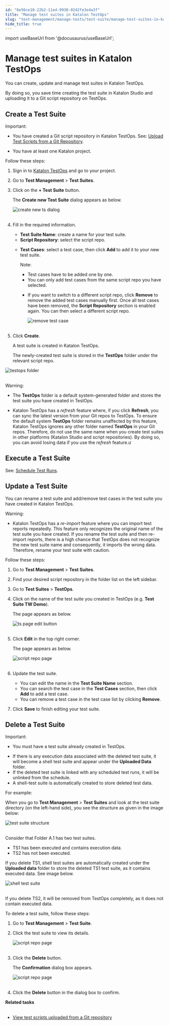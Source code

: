 ```yaml
---
id: "8e56ce10-22b2-11ed-9930-0242fe3e4a3f"
title: "Manage test suites in Katalon TestOps"
slug: "test-management/manage-tests/test-suite/manage-test-suites-in-katalon-testops"
hide_title: true
---
```

import useBaseUrl from '@docusaurus/useBaseUrl';


# <a id="id" class="anchor_top_offset"/><a id="ariaid-title1" class="anchor_top_offset"/>Manage test suites in <span xmlns="http://www.w3.org/1999/xhtml" className="ph">Katalon TestOps</span> 

<p xmlns="http://www.w3.org/1999/xhtml" className="p">You can create, update and manage test suites in Katalon   TestOps.</p> 
<p xmlns="http://www.w3.org/1999/xhtml" className="p">By doing so, you save time creating the test suite in Katalon   Studio and uploading it to a Git script repository on TestOps.</p> 

## <a id="id_1" class="anchor_top_offset"/>Create a Test Suite

<div xmlns="http://www.w3.org/1999/xhtml" className="note important note_important"><span className="note__title">Important:</span> 
  <ul className="ul"><li className="li">
      <p className="p">You have created a Git script repository in Katalon TestOps.
        See: <a className="xref" href="/docs/test-management/upload-test-scripts-from-the-git-repository-to-katalon-testops">Upload
          Test Scripts from a Git Repository</a>.</p>
    </li><li className="li">
      <p className="p">You have at least one Katalon project.</p>
    </li></ul>
</div>
<p xmlns="http://www.w3.org/1999/xhtml" className="p">Follow these steps:</p> 
<ol xmlns="http://www.w3.org/1999/xhtml" className="ol"><li className="li">     <p className="p">Sign in to <a className="xref j-external-link" href="https://testops.katalon.io/login" target="_blank">Katalon         TestOps</a> and go to your project.</p>   </li><li className="li">     <p className="p">Go to <strong className="ph b">Test Management</strong> &gt; <strong className="ph b">Test         Suites</strong>.</p>   </li><li className="li">     <p className="p">Click on the <strong className="ph b">+ Test Suite</strong> button.</p>     <p className="p">The <strong className="ph b">Create new Test Suite</strong> dialog appears as       below.</p>     <p className="p">       <img className="image" src={useBaseUrl("https://github.com/katalon-studio/docs-images/raw/master/katalon-analytics/docs/create-test-suites/create-new-test-suite-dialog.png")} alt="create new ts dialog" /><br /><br />     </p>   </li><li className="li">     <p className="p">Fill in the required information.</p>     <ul className="ul"><li className="li">         <strong className="ph b">Test Suite Name</strong>: create a name for your test         suite.</li><li className="li">         <strong className="ph b">Script Repository</strong>: select the script         repo.</li><li className="li">         <p className="p">           <strong className="ph b">Test Cases</strong>: select a test case, then click           <strong className="ph b">Add</strong> to add it to your new test suite.</p>         <div className="note note note_note"><span className="note__title">Note:</span>            <ul className="ul"><li className="li">Test cases have to be added one by one.</li><li className="li">You can only add test cases from the same script repo you have               selected.</li><li className="li">               <p className="p">If you want to switch to a different script repo, click                 <strong className="ph b">Remove</strong> to remove the added test cases manually                 first. Once all test cases have been removed, the <strong className="ph b">Script                   Repository</strong> section is enabled again. You can then select a                 different script repo.</p>               <p className="p">                 <img className="image" src={useBaseUrl("https://github.com/katalon-studio/docs-images/raw/master/katalon-analytics/docs/create-test-suites/create-new-test-suite-remove-button.png")} alt="remove test case" /><br /><br />               </p>             </li></ul>         </div>       </li></ul>   </li><li className="li">     <p className="p">Click <strong className="ph b">Create</strong>.</p>     <p className="p">A test suite is created in Katalon TestOps.</p>     <p className="p">The newly-created test suite is stored in the       <strong className="ph b">TestOps</strong> folder under the relevant script repo.</p>   </li></ol> 
<p xmlns="http://www.w3.org/1999/xhtml" className="p">   <img className="image" src={useBaseUrl("https://github.com/katalon-studio/docs-images/raw/master/katalon-analytics/docs/create-test-suites/created-ts-on-ts-page.png")} alt="testops folder" /><br /><br /> </p> 
<div xmlns="http://www.w3.org/1999/xhtml" className="note warning note_warning"><span className="note__title">Warning:</span> 
  <ul className="ul"><li className="li">
      <p className="p">The <strong className="ph b">TestOps</strong> folder is a default
        system-generated folder and stores the test suite you have created
        in TestOps.</p>
    </li><li className="li">
      <p className="p">Katalon TestOps has a <em className="ph i">refresh</em> feature where, if you click
        <strong className="ph b">Refresh</strong>, you can sync the latest version from your
        Git repos to TestOps. To ensure the default system
        <strong className="ph b">TestOps</strong> folder remains unaffected by this feature,
        Katalon TestOps ignores any other folder named
        <strong className="ph b">TestOps</strong> in your Git repos. Therefore, do not use
        the same name when you create test suites in other platforms
        (Katalon Studio and script repositories). By doing so, you can
        avoid losing data if you use the <em className="ph i">refresh</em> feature.ư</p>
    </li></ul>
</div>
    

## <a id="id_2" class="anchor_top_offset"/>Execute a Test Suite

    
      
<p xmlns="http://www.w3.org/1999/xhtml" className="p">See: <a className="xref" href="/docs/test-execution/schedule-test-execution/schedule-test-runs-in-testops">Schedule     Test Runs</a>.</p> 
    
  

## <a id="id_8" class="anchor_top_offset"/>Update a Test Suite

<p xmlns="http://www.w3.org/1999/xhtml" className="p">You can rename a test suite and add/remove test cases in the   test suite you have created in Katalon TestOps.</p> 
<div xmlns="http://www.w3.org/1999/xhtml" className="note warning note_warning"><span className="note__title">Warning:</span> <ul className="ul"><li className="li"><p className="p">Katalon TestOps has a <em className="ph i">re-import</em> feature where you can
        import test reports repeatedly. This feature only recognizes the
        original name of the test suite you have created. If you rename the
        test suite and then re-import reports, there is a high chance that
        TestOps does not recognize the new test suite name and
        consequently, it imports the wrong data. Therefore, rename your
        test suite with caution.</p></li></ul>
</div>
<p xmlns="http://www.w3.org/1999/xhtml" className="p">Follow these steps:</p> 
<ol xmlns="http://www.w3.org/1999/xhtml" className="ol"><li className="li">     <p className="p">Go to <strong className="ph b">Test Management</strong> &gt; <strong className="ph b">Test         Suites</strong>.</p>   </li><li className="li">     <p className="p">Find your desired script repository in the folder list on the       left sidebar.</p>   </li><li className="li">     <p className="p">Go to <strong className="ph b">Test Suites</strong> &gt;       <strong className="ph b">TestOps</strong>.</p>   </li><li className="li">     <p className="p">Click on the name of the test suite you created in TestOps (e.g.       <strong className="ph b">Test Suite TW Demo</strong>).</p>     <p className="p">The page appears as below.</p>     <p className="p">       <img className="image" src={useBaseUrl("https://github.com/katalon-studio/docs-images/raw/master/katalon-analytics/docs/create-test-suites/ts-tw-demo-page-edit-button.png")} alt="ts page edit button" /><br /><br />     </p>   </li><li className="li">     <p className="p">Click <strong className="ph b">Edit</strong> in the top right corner.</p>     <p className="p">The page appears as below.</p>     <p className="p">       <img className="image" src={useBaseUrl("https://github.com/katalon-studio/docs-images/raw/master/katalon-analytics/docs/create-test-suites/update-ts-tw-demo.png")} alt="script repo page" /><br /><br />     </p>   </li><li className="li">     <p className="p">Update the test suite.</p>     <ul className="ul"><li className="li">You can edit the name in the <strong className="ph b">Test Suite Name</strong>         section.</li><li className="li">You can search the test case in the <strong className="ph b">Test Cases</strong>         section, then click <strong className="ph b">Add</strong> to add a test case.</li><li className="li">You can remove a test case in the test case list by clicking         <strong className="ph b">Remove</strong>.</li></ul>   </li><li className="li">     <p className="p">Click <strong className="ph b">Save</strong> to finish editing your test       suite.</p>   </li></ol> 

## <a id="id_9" class="anchor_top_offset"/>Delete a Test Suite

<div xmlns="http://www.w3.org/1999/xhtml" className="note important note_important"><span className="note__title">Important:</span> 
  <ul className="ul"><li className="li">You must have a test suite already created in TestOps.</li></ul>
</div>
<div xmlns="http://www.w3.org/1999/xhtml" className="p">
  <ul className="ul"><li className="li">If there is any execution data associated with the deleted test suite, it will become a shell test suite and appear under the <strong className="ph b">Uploaded Data</strong> folder.</li><li className="li">If the deleted test suite is linked with any scheduled test runs, it will be unlinked from the schedule.</li><li className="li">A shell-test suite is automatically created to store deleted test data.</li></ul>
</div>
<p xmlns="http://www.w3.org/1999/xhtml" className="p">For example:</p> 
<p xmlns="http://www.w3.org/1999/xhtml" className="p">When you go to <strong className="ph b">Test Management</strong> &gt; <strong className="ph b">Test Suites</strong> and look at the test suite directory (on the left-hand side), you see the structure as given in the image below:</p> 
<p xmlns="http://www.w3.org/1999/xhtml" className="p"> <img className="image" src={useBaseUrl("https://github.com/katalon-studio/docs-images/raw/master/katalon-analytics/docs/create-test-suites/K.S.E-8.2.5%20-%20test%20Suite%20Structure.PNG")} alt="test suite structure" /><br /><br /> </p> 
<p xmlns="http://www.w3.org/1999/xhtml" className="p">Consider that Folder A.1 has two test suites.</p> 
<ul xmlns="http://www.w3.org/1999/xhtml" className="ul"><li className="li">TS1 has been executed and contains execution data.</li><li className="li">TS2 has not been executed.</li></ul> 
<p xmlns="http://www.w3.org/1999/xhtml" className="p">If you delete TS1, shell test suites are automatically created under the <strong className="ph b">Uploaded data</strong> folder to store the deleted TS1 test suite, as it contains executed data. See image below.</p> 
<p xmlns="http://www.w3.org/1999/xhtml" className="p"> <img className="image" src={useBaseUrl("https://github.com/katalon-studio/docs-images/raw/master/katalon-analytics/docs/create-test-suites/K.S.E-8.2.5%20-%20shell%20test%20suites.PNG")} alt="shell test suite" /><br /><br /> </p> 
<p xmlns="http://www.w3.org/1999/xhtml" className="p">If you delete TS2, it will be removed from TestOps completely, as it does not contain executed data.</p> 
<p xmlns="http://www.w3.org/1999/xhtml" className="p">To delete a test suite, follow these steps:</p> 
<ol xmlns="http://www.w3.org/1999/xhtml" className="ol"><li className="li">     <p className="p">Go to <strong className="ph b">Test Management</strong> &gt; <strong className="ph b">Test Suite</strong>.</p>   </li><li className="li">     <p className="p">Click the test suite to view its details.</p>     <p className="p"> <img className="image" src={useBaseUrl("https://github.com/katalon-studio/docs-images/raw/master/katalon-analytics/docs/testops-dec-release-test-case-mgt/K.S.E-8.2.5%20-test_suites_on_display.png")} alt="script repo page" /><br /><br />     </p>   </li><li className="li">     <p className="p">Click the <strong className="ph b">Delete</strong> button.</p>     <p className="p">The <strong className="ph b">Confirmation</strong> dialog box appears.</p>     <p className="p"> <img className="image" src={useBaseUrl("https://github.com/katalon-studio/docs-images/raw/master/katalon-analytics/docs/testops-dec-release-test-case-mgt/K.S.E-8.2.5%20-test_suites_delete_dialog_box.png")} alt="script repo page" /><br /><br />     </p>   </li><li className="li">     <p className="p">Click the <strong className="ph b">Delete</strong> button in the dialog box to confirm.</p>   </li></ol> 
<nav xmlns="http://www.w3.org/1999/xhtml" role="navigation" className="related-links"><div className="linklist relinfo reltasks"><strong>Related tasks</strong><br /><br /><ul className="linklist"><li className="linklist"><a className="link" href="/docs/test-management/view-test-scripts-in-katalon-testops#task-179">View test scripts uploaded from a Git repository</a></li></ul></div></nav> 
